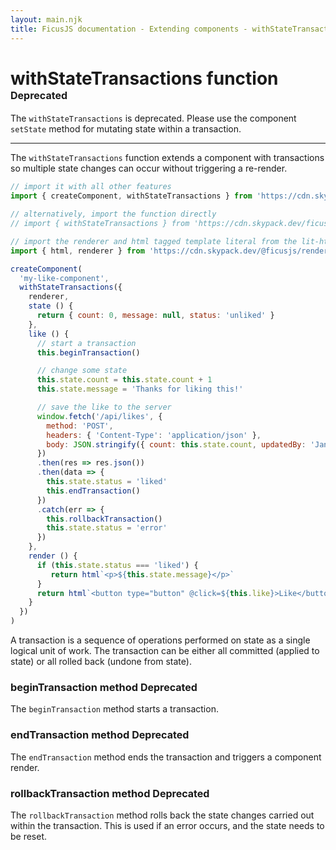 ```yaml
---
layout: main.njk
title: FicusJS documentation - Extending components - withStateTransactions function
---
```

# withStateTransactions function <span class="fd-deprecated" style="font-size: 1rem">Deprecated</span>

The `withStateTransactions` is deprecated. Please use the component `setState` method for mutating state within a transaction.

---

The `withStateTransactions` function extends a component with transactions so multiple state changes can occur without triggering a re-render.

```js
// import it with all other features
import { createComponent, withStateTransactions } from 'https://cdn.skypack.dev/ficusjs@5'

// alternatively, import the function directly
// import { withStateTransactions } from 'https://cdn.skypack.dev/ficusjs@5/with-state-transactions'

// import the renderer and html tagged template literal from the lit-html library
import { html, renderer } from 'https://cdn.skypack.dev/@ficusjs/renderers@5/lit-html'

createComponent(
  'my-like-component',
  withStateTransactions({
    renderer,
    state () {
      return { count: 0, message: null, status: 'unliked' }
    },
    like () {
      // start a transaction
      this.beginTransaction()

      // change some state
      this.state.count = this.state.count + 1
      this.state.message = 'Thanks for liking this!'

      // save the like to the server
      window.fetch('/api/likes', {
        method: 'POST',
        headers: { 'Content-Type': 'application/json' },
        body: JSON.stringify({ count: this.state.count, updatedBy: 'Jane Doe' })
      })
      .then(res => res.json())
      .then(data => {
        this.state.status = 'liked'
        this.endTransaction()
      })
      .catch(err => {
        this.rollbackTransaction()
        this.state.status = 'error'
      })
    },
    render () {
      if (this.state.status === 'liked') {
         return html`<p>${this.state.message}</p>`
      }
      return html`<button type="button" @click=${this.like}>Like</button>`
    }
  })
)
```

A transaction is a sequence of operations performed on state as a single logical unit of work.
The transaction can be either all committed (applied to state) or all rolled back (undone from state).

### beginTransaction method <span class="fd-deprecated" style="font-size: 1rem">Deprecated</span>

The `beginTransaction` method starts a transaction.

### endTransaction method <span class="fd-deprecated" style="font-size: 1rem">Deprecated</span>

The `endTransaction` method ends the transaction and triggers a component render.

### rollbackTransaction method <span class="fd-deprecated" style="font-size: 1rem">Deprecated</span>

The `rollbackTransaction` method rolls back the state changes carried out within the transaction.
This is used if an error occurs, and the state needs to be reset.
